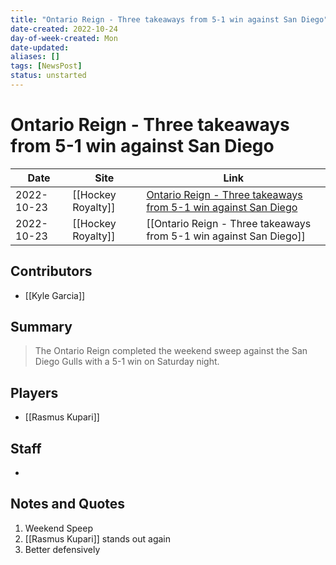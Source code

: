 ```yaml
---
title: "Ontario Reign - Three takeaways from 5-1 win against San Diego"
date-created: 2022-10-24
day-of-week-created: Mon
date-updated: 
aliases: []
tags: [NewsPost]
status: unstarted
---
```


# Ontario Reign - Three takeaways from 5-1 win against San Diego

| Date       | Site               | Link                                                                                                                                                                 |
| ---------- | ------------------ | -------------------------------------------------------------------------------------------------------------------------------------------------------------------- |
| 2022-10-23 | [[Hockey Royalty]] | [Ontario Reign - Three takeaways from 5-1 win against San Diego](https://hockeyroyalty.com/2022/10/23/ontario-reign-three-takeaways-from-5-1-win-against-san-diego/) |
| 2022-10-23 | [[Hockey Royalty]] | [[Ontario Reign - Three takeaways from 5-1 win against San Diego]]                                                                                                   |

## Contributors
- [[Kyle Garcia]]


## Summary
> The Ontario Reign completed the weekend sweep against the San Diego Gulls with a 5-1 win on Saturday night.


## Players
- [[Rasmus Kupari]]


## Staff
- 


## Notes and Quotes
1) Weekend Speep
2) [[Rasmus Kupari]] stands out again
3) Better defensively

